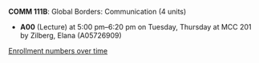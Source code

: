 **COMM 111B**: Global Borders: Communication (4 units)

- **A00** (Lecture) at 5:00 pm–6:20 pm on Tuesday, Thursday at MCC 201 by Zilberg, Elana (A05726909)

[Enrollment numbers over time](./COMM111B.tsv)

